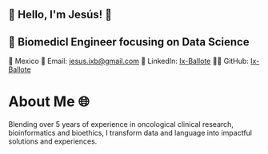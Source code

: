 ## 👋 Hello, I'm Jesús! 👋

## 🚀 Biomedicl Engineer focusing on Data Science

📍 Mexico
📧 Email: jesus.ixb@gmail.com
🔗 LinkedIn: [Ix-Ballote](www.linkedin.com/in/adrian-ix-ballote)
👨‍💻 GitHub: [Ix-Ballote](https://github.com/Ix-Ballote)

# About Me 🌐
Blending over 5 years of experience in oncological clinical research, bioinformatics and bioethics, I transform data and language into impactful solutions and experiences.

<!--
**Ix-Ballote/Ix-Ballote** is a ✨ _special_ ✨ repository because its `README.md` (this file) appears on your GitHub profile.

Here are some ideas to get you started:

- 🔭 I’m currently working on ...
- 🌱 I’m currently learning ...
- 👯 I’m looking to collaborate on ...
- 🤔 I’m looking for help with ...
- 💬 Ask me about ...
- 📫 How to reach me: ...
- 😄 Pronouns: ...
- ⚡ Fun fact: ...
-->
